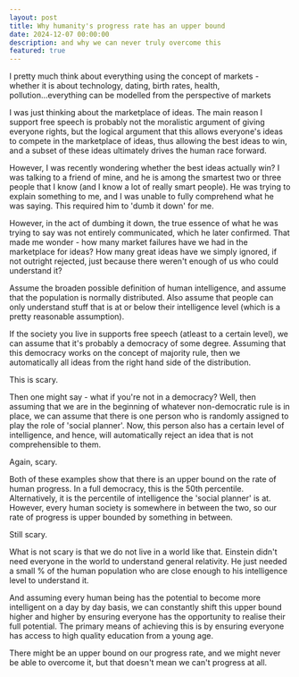 ```yaml
---
layout: post
title: Why humanity's progress rate has an upper bound
date: 2024-12-07 00:00:00
description: and why we can never truly overcome this
featured: true
---
```


I pretty much think about everything using the concept of markets - whether it is about technology, dating, birth rates, health, pollution...everything can be modelled from the perspective of markets

I was just thinking about the marketplace of ideas. The main reason I support free speech is probably not the moralistic argument of giving everyone rights, but the logical argument that this allows everyone's ideas to compete in the marketplace of ideas, thus allowing the best ideas to win, and a subset of these ideas ultimately drives the human race forward.

However, I was recently wondering whether the best ideas actually win? I was talking to a friend of mine, and he is among the smartest two or three people that I know (and I know a lot of really smart people). He was trying to explain something to me, and I was unable to fully comprehend what he was saying. This required him to 'dumb it down' for me.

However, in the act of dumbing it down, the true essence of what he was trying to say was not entirely communicated, which he later confirmed. That made me wonder - how many market failures have we had in the marketplace for ideas? How many great ideas have we simply ignored, if not outright rejected, just because there weren't enough of us who could understand it?

Assume the broaden possible definition of human intelligence, and assume that the population is normally distributed. Also assume that people can only understand stuff that is at or below their intelligence level (which is a pretty reasonable assumption). 

If the society you live in supports free speech (atleast to a certain level), we can assume that it's probably a democracy of some degree. Assuming that this democracy works on the concept of majority rule, then we automatically all ideas from the right hand side of the distribution. 

This is scary. 

Then one might say - what if you're not in a democracy? Well, then assuming that we are in the beginning of whatever non-democratic rule is in place, we can assume that there is one person who is randomly assigned to play the role of 'social planner'. Now, this person also has a certain level of intelligence, and hence, will automatically reject an idea that is not comprehensible to them.

Again, scary. 

Both of these examples show that there is an upper bound on the rate of human progress. In a full democracy, this is the 50th percentile. Alternatively, it is the percentile of intelligence the 'social planner' is at. However, every human society is somewhere in between the two, so our rate of progress is upper bounded by something in between. 

Still scary. 

What is not scary is that we do not live in a world like that. Einstein didn't need everyone in the world to understand general relativity. He just needed a small % of the human population who are close enough to his intelligence level to understand it. 

And assuming every human being has the potential to become more intelligent on a day by day basis, we can constantly shift this upper bound higher and higher by ensuring everyone has the opportunity to realise their full potential. The primary means of achieving this is by ensuring everyone has access to high quality education from a young age. 

There might be an upper bound on our progress rate, and we might never be able to overcome it, but that doesn't mean we can't progress at all.



